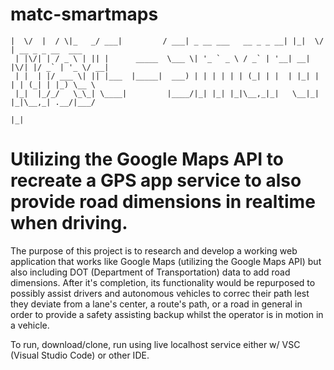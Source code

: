 # matc-smartmaps
```
|  \/  |  / \|_   _/ ___|         / ___| _ __ ___   __ _ _ __| |_|  \/  | __ _ _ __  ___ 
 | |\/| | / _ \ | || |      _____  \___ \| '_ ` _ \ / _` | '__| __| |\/| |/ _` | '_ \/ __|
 | |  | |/ ___ \| || |___  |_____|  ___) | | | | | | (_| | |  | |_| |  | | (_| | |_) \__ \
 |_|  |_/_/   \_\_| \____|         |____/|_| |_| |_|\__,_|_|   \__|_|  |_|\__,_| .__/|___/
                                                                               |_|        
```
          
# Utilizing the Google Maps API to recreate a GPS app service to also provide road dimensions in realtime when driving.
The purpose of this project is to research and develop a working web application that works like Google Maps (utilizing the Google Maps API) but also including DOT (Department of Transportation) data to add road dimensions. After it's completion, its functionality would be repurposed to possibly assist drivers and autonomous vehicles to correc their path lest they deviate from a lane's center, a route's path, or a road in general in order to provide a safety assisting backup whilst the operator is in motion in a vehicle.

To run, download/clone, run using live localhost service either w/ VSC (Visual Studio Code) or other IDE.
